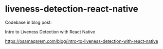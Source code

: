 # liveness-detection-react-native

Codebase in blog post:

Intro to Liveness Detection with React Native

https://osamaqarem.com/blog/intro-to-liveness-detection-with-react-native
